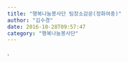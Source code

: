 ```yaml
---
title: "행복나눔봉사단 팀장소감문(정화여중)"
author: "김수경"
date: 2016-10-28T09:57:47
category: "행복나눔봉사단"
---
```


.
